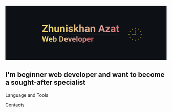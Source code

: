 [![Header](https://github.com/zhuniskhan/zhuniskhan/blob/main/assets/header.png)](https://www.linkedin.com/in/azat-zhuniskhan-8b4751237/)

## I'm beginner web developer and want to become a sought-after specialist

Language and Tools

Contacts
